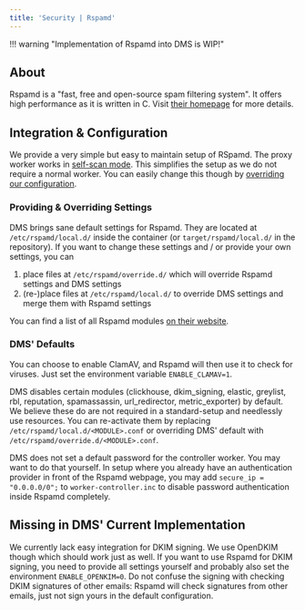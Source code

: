 ```yaml
---
title: 'Security | Rspamd'
---
```


!!! warning "Implementation of Rspamd into DMS is WIP!"

## About

Rspamd is a "fast, free and open-source spam filtering system". It offers high performance as it is written in C. Visit [their homepage][homepage] for more details.

## Integration & Configuration

We provide a very simple but easy to maintain setup of RSpamd. The proxy worker works in [self-scan mode][proxy-self-scan-mode]. This simplifies the setup as we do not require a normal worker. You can easily change this though by [overriding our configuration](#providing-overriding-settings).

### Providing & Overriding Settings

DMS brings sane default settings for Rspamd. They are located at `/etc/rspamd/local.d/` inside the container (or `target/rspamd/local.d/` in the repository). If you want to change these settings and / or provide your own settings, you can

1. place files at `/etc/rspamd/override.d/` which will override Rspamd settings and DMS settings
2. (re-)place files at `/etc/rspamd/local.d/` to override DMS settings and merge them with Rspamd settings

You can find a list of all Rspamd modules [on their website][modules].

### DMS' Defaults

You can choose to enable ClamAV, and Rspamd will then use it to check for viruses. Just set the environment variable `ENABLE_CLAMAV=1`.

DMS disables certain modules (clickhouse, dkim_signing, elastic, greylist, rbl, reputation, spamassassin, url_redirector, metric_exporter) by default. We believe these do are not required in a standard-setup and needlessly use resources. You can re-activate them by replacing `/etc/rspamd/local.d/<MODULE>.conf` or overriding DMS' default with `/etc/rspamd/override.d/<MODULE>.conf`.

DMS does not set a default password for the controller worker. You may want to do that yourself. In setup where you already have an authentication provider in front of the Rspamd webpage, you may add `secure_ip = "0.0.0.0/0";` to `worker-controller.inc` to disable password authentication inside Rspamd completely.

## Missing in DMS' Current Implementation

We currently lack easy integration for DKIM signing. We use OpenDKIM though which should work just as well. If you want to use Rspamd for DKIM signing, you need to provide all settings yourself and probably also set the environment `ENABLE_OPENKIM=0`. Do not confuse the signing with checking DKIM signatures of other emails: Rspamd will check signatures from other emails, just not sign yours in the default configuration.

[homepage]: https://rspamd.com/
[modules]: https://rspamd.com/doc/modules/
[proxy-self-scan-mode]: https://rspamd.com/doc/workers/rspamd_proxy.html#self-scan-mode
